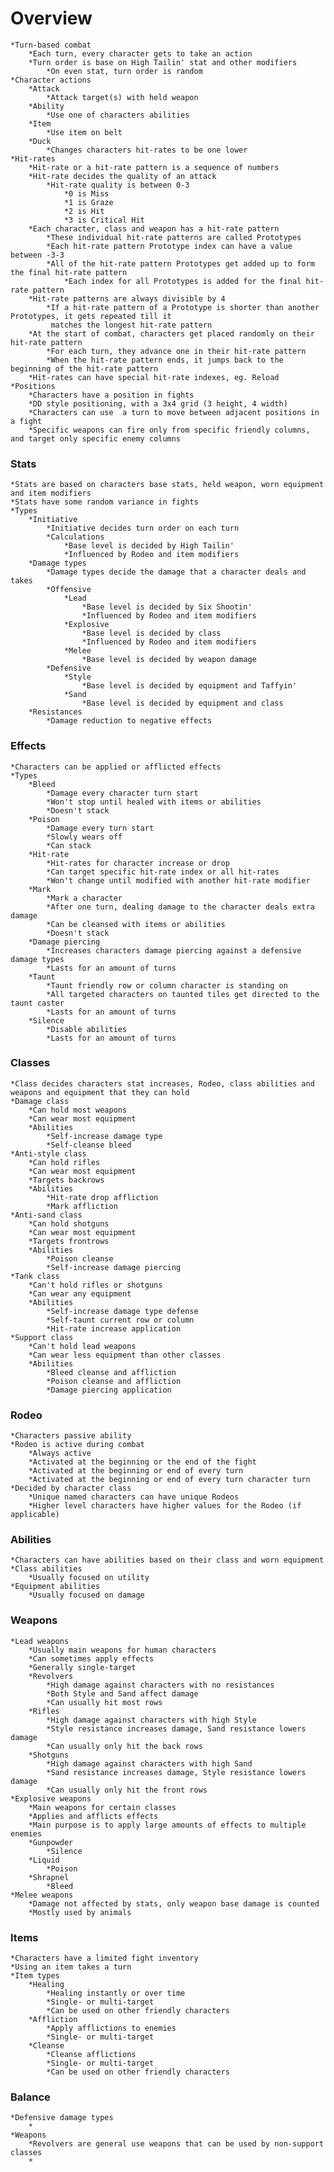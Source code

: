 
# Overview

    *Turn-based combat
		*Each turn, every character gets to take an action
		*Turn order is base on High Tailin' stat and other modifiers
			*On even stat, turn order is random
	*Character actions
		*Attack
			*Attack target(s) with held weapon
		*Ability
			*Use one of characters abilities
		*Item
			*Use item on belt
		*Duck
			*Changes characters hit-rates to be one lower
	*Hit-rates
		*Hit-rate or a hit-rate pattern is a sequence of numbers
		*Hit-rate decides the quality of an attack
			*Hit-rate quality is between 0-3
				*0 is Miss
				*1 is Graze
				*2 is Hit
				*3 is Critical Hit
		*Each character, class and weapon has a hit-rate pattern
			*These individual hit-rate patterns are called Prototypes
			*Each hit-rate pattern Prototype index can have a value between -3-3
			*All of the hit-rate pattern Prototypes get added up to form the final hit-rate pattern
				*Each index for all Prototypes is added for the final hit-rate pattern
		*Hit-rate patterns are always divisible by 4
			*If a hit-rate pattern of a Prototype is shorter than another Prototypes, it gets repeated till it
			 matches the longest hit-rate pattern
		*At the start of combat, characters get placed randomly on their hit-rate pattern
			*For each turn, they advance one in their hit-rate pattern
			*When the hit-rate pattern ends, it jumps back to the beginning of the hit-rate pattern
		*Hit-rates can have special hit-rate indexes, eg. Reload
	*Positions
		*Characters have a position in fights
		*DD style positioning, with a 3x4 grid (3 height, 4 width)
		*Characters can use  a turn to move between adjacent positions in a fight
		*Specific weapons can fire only from specific friendly columns, and target only specific enemy columns

### Stats

	*Stats are based on characters base stats, held weapon, worn equipment and item modifiers
	*Stats have some random variance in fights
	*Types
		*Initiative
			*Initiative decides turn order on each turn
			*Calculations
				*Base level is decided by High Tailin'
				*Influenced by Rodeo and item modifiers
		*Damage types
			*Damage types decide the damage that a character deals and takes
			*Offensive
				*Lead
					*Base level is decided by Six Shootin'
					*Influenced by Rodeo and item modifiers
				*Explosive
					*Base level is decided by class
					*Influenced by Rodeo and item modifiers
				*Melee
					*Base level is decided by weapon damage
			*Defensive
				*Style
					*Base level is decided by equipment and Taffyin'
				*Sand
					*Base level is decided by equipment and class
		*Resistances
			*Damage reduction to negative effects

### Effects
	*Characters can be applied or afflicted effects
	*Types
		*Bleed
			*Damage every character turn start
			*Won't stop until healed with items or abilities
			*Doesn't stack
		*Poison
			*Damage every turn start
			*Slowly wears off
			*Can stack
		*Hit-rate
			*Hit-rates for character increase or drop
			*Can target specific hit-rate index or all hit-rates
			*Won't change until modified with another hit-rate modifier
		*Mark
			*Mark a character
			*After one turn, dealing damage to the character deals extra damage
			*Can be cleansed with items or abilities
			*Doesn't stack
		*Damage piercing
			*Increases characters damage piercing against a defensive damage types
			*Lasts for an amount of turns
		*Taunt
			*Taunt friendly row or column character is standing on
			*All targeted characters on taunted tiles get directed to the taunt caster
			*Lasts for an amount of turns
		*Silence
			*Disable abilities
			*Lasts for an amount of turns

### Classes
	*Class decides characters stat increases, Rodeo, class abilities and weapons and equipment that they can hold
	*Damage class
		*Can hold most weapons
		*Can wear most equipment
		*Abilities
			*Self-increase damage type
			*Self-cleanse bleed
	*Anti-style class
		*Can hold rifles
		*Can wear most equipment
		*Targets backrows
		*Abilities
			*Hit-rate drop affliction
			*Mark affliction
	*Anti-sand class
		*Can hold shotguns
		*Can wear most equipment
		*Targets frontrows
		*Abilities
			*Poison cleanse
			*Self-increase damage piercing
	*Tank class
		*Can't hold rifles or shotguns
		*Can wear any equipment
		*Abilities
			*Self-increase damage type defense
			*Self-taunt current row or column
			*Hit-rate increase application
	*Support class
		*Can't hold lead weapons
		*Can wear less equipment than other classes
		*Abilities
			*Bleed cleanse and affliction
			*Poison cleanse and affliction
			*Damage piercing application

### Rodeo
	*Characters passive ability
	*Rodeo is active during combat
		*Always active
		*Activated at the beginning or the end of the fight
		*Activated at the beginning or end of every turn
		*Activated at the beginning or end of every turn character turn
	*Decided by character class
		*Unique named characters can have unique Rodeos
		*Higher level characters have higher values for the Rodeo (if applicable)

### Abilities
	*Characters can have abilities based on their class and worn equipment
	*Class abilities
		*Usually focused on utility
	*Equipment abilities
		*Usually focused on damage

### Weapons
	*Lead weapons
		*Usually main weapons for human characters
		*Can sometimes apply effects
		*Generally single-target
		*Revolvers
			*High damage against characters with no resistances
			*Both Style and Sand affect damage
			*Can usually hit most rows
		*Rifles
			*High damage against characters with high Style
			*Style resistance increases damage, Sand resistance lowers damage
			*Can usually only hit the back rows
		*Shotguns
			*High damage against characters with high Sand
			*Sand resistance increases damage, Style resistance lowers damage
			*Can usually only hit the front rows
	*Explosive weapons
		*Main weapons for certain classes
		*Applies and afflicts effects
		*Main purpose is to apply large amounts of effects to multiple enemies
		*Gunpowder
			*Silence
		*Liquid
			*Poison
		*Shrapnel
			*Bleed
	*Melee weapons
		*Damage not affected by stats, only weapon base damage is counted
		*Mostly used by animals

### Items
	*Characters have a limited fight inventory
	*Using an item takes a turn
	*Item types
		*Healing
			*Healing instantly or over time
			*Single- or multi-target
			*Can be used on other friendly characters
		*Affliction
			*Apply afflictions to enemies
			*Single- or multi-target
		*Cleanse
			*Cleanse afflictions
			*Single- or multi-target
			*Can be used on other friendly characters

### Balance
    *Defensive damage types
		*
	*Weapons
		*Revolvers are general use weapons that can be used by non-support classes
		*
